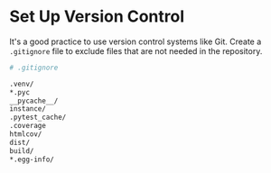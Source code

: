 # Set Up Version Control

It's a good practice to use version control systems like Git. Create a `.gitignore` file to exclude files that are not needed in the repository.

```bash
# .gitignore

.venv/
*.pyc
__pycache__/
instance/
.pytest_cache/
.coverage
htmlcov/
dist/
build/
*.egg-info/
```

